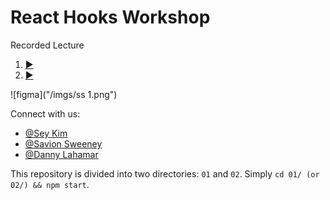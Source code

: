 # React Hooks Workshop

Recorded Lecture 
1. [▶️](https://www.youtube.com/watch?v=mkvhikFmA5c)
2. [▶️](https://www.youtube.com/watch?v=PUPKNlwsMbM&t=0s)


![figma]("/imgs/ss 1.png")

Connect with us:

- [@Sey Kim](https://linkedin.com/in/sey-kim)
- [@Savion Sweeney](https://linkedin.com/in/savion-sweeney)
- [@Danny Lahamar](https://www.linkedin.com/in/daniellahamar/)

This repository is divided into two directories: `01` and `02`. Simply `cd 01/ (or 02/) && npm start`.
